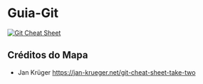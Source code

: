 # Guia-Git
<p>  
  <a href="https://jan-krueger.net/wordpress/wp-content/uploads/2007/09/git-cheat-sheet.pdf">
    <img src="https://i.imgur.com/UvZmgoB.png?2" title="Git Cheat Sheet" />
  </a>
</p> 

 ## Créditos do Mapa
 - Jan Krüger https://jan-krueger.net/git-cheat-sheet-take-two
  
